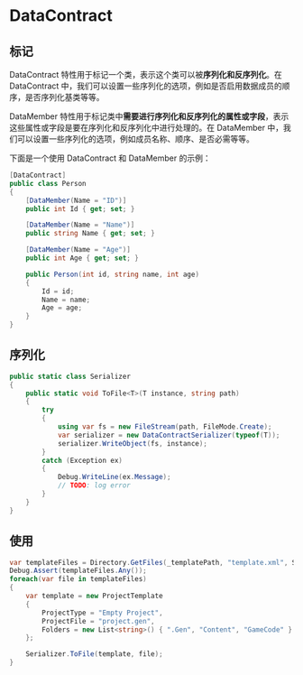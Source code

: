 # DataContract

## 标记
DataContract 特性用于标记一个类，表示这个类可以被**序列化和反序列化**。在 DataContract 中，我们可以设置一些序列化的选项，例如是否启用数据成员的顺序，是否序列化基类等等。

DataMember 特性用于标记类中**需要进行序列化和反序列化的属性或字段**，表示这些属性或字段是要在序列化和反序列化中进行处理的。在 DataMember 中，我们可以设置一些序列化的选项，例如成员名称、顺序、是否必需等等。

下面是一个使用 DataContract 和 DataMember 的示例：
```csharp
[DataContract]
public class Person
{
    [DataMember(Name = "ID")]
    public int Id { get; set; }

    [DataMember(Name = "Name")]
    public string Name { get; set; }

    [DataMember(Name = "Age")]
    public int Age { get; set; }

    public Person(int id, string name, int age)
    {
        Id = id;
        Name = name;
        Age = age;
    }
}
```

## 序列化
```csharp
public static class Serializer
{
    public static void ToFile<T>(T instance, string path)
    {
        try
        {
            using var fs = new FileStream(path, FileMode.Create);
            var serializer = new DataContractSerializer(typeof(T));
            serializer.WriteObject(fs, instance);
        }
        catch (Exception ex)
        {
            Debug.WriteLine(ex.Message);
            // TODO: log error
        }
    }
}
```


## 使用
```csharp
var templateFiles = Directory.GetFiles(_templatePath, "template.xml", SearchOption.AllDirectories);
Debug.Assert(templateFiles.Any());
foreach(var file in templateFiles)
{
    var template = new ProjectTemplate
    {
        ProjectType = "Empty Project",
        ProjectFile = "project.gen",
        Folders = new List<string>() { ".Gen", "Content", "GameCode" }
    };

    Serializer.ToFile(template, file);
}
```